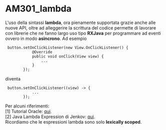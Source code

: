 # AM301_lambda

L'uso della sintassi **lambda**, ora pienamente supportata grazie anche alle nuove API, oltre ad alleggerire la scrittura del codice permette di lavorare con librerie che ne fanno largo uso tipo **RXJava** per programmare ad eventi ovvero in modo **asincrono**. Ad esempio
```
 button.setOnClickListener(new View.OnClickListener() {
            @Override
            public void onClick(View view) {
                ...
            }
        });
```
diventa
```
 button.setOnClickListener((view) -> {
            ...
        });
```
Per alcuni riferimenti:  
[1] Tutorial Oracle: [qui](https://docs.oracle.com/javase/tutorial/java/javaOO/lambdaexpressions.html).  
[2] Java Lambda Expression di Jenkov: [qui](utorials.jenkov.com/java/lambda-expressions.html).  
Ricordiamo che le espressioni lambda sono solo **lexically scoped**.